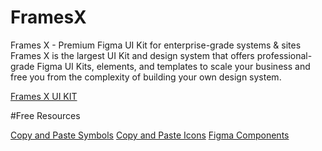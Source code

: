 # FramesX
Frames X - Premium Figma UI Kit for enterprise-grade systems & sites
Frames X is the largest UI Kit and design system that offers professional-grade Figma UI Kits, elements, and templates to scale your business and free you from the complexity of building your own design system.

[Frames X UI KIT](https://framesxdesign.com)

#Free Resources

[Copy and Paste Symbols](https://framesxdesign.com/copy-paste-symbols)
[Copy and Paste Icons](https://framesxdesign.com/copy-paste-icons)
[Figma Components](https://framesxdesign.com/design-resources)


